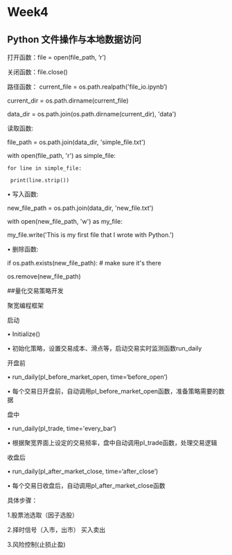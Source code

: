 # Week4

## Python 文件操作与本地数据访问
打开函数：file = open(file_path, ‘r’)

关闭函数：file.close()

路径函数：
current_file = os.path.realpath('file_io.ipynb’) 

current_dir = os.path.dirname(current_file) 

data_dir = os.path.join(os.path.dirname(current_dir), 'data')

读取函数:

  file_path = os.path.join(data_dir, 'simple_file.txt')
  
  with open(file_path, 'r') as simple_file:
  
    for line in simple_file:
    
     print(line.strip())
     
• 写入函数:

new_file_path = os.path.join(data_dir, 'new_file.txt')

with open(new_file_path, 'w') as my_file:

 my_file.write('This is my first file that I wrote with 
Python.')

• 删除函数:

if os.path.exists(new_file_path): # make sure it's there

 os.remove(new_file_path)
 
##量化交易策略开发

聚宽编程框架

启动

• Initialize()

• 初始化策略，设置交易成本、滑点等，启动交易实时监测函数run_daily

开盘前

• run_daily(pl_before_market_open, time=‘before_open’)

• 每个交易日开盘前，自动调用pl_before_market_open函数，准备策略需要的数据

盘中

• run_daily(pl_trade, time='every_bar‘)

• 根据聚宽界面上设定的交易频率，盘中自动调用pl_trade函数，处理交易逻辑

收盘后

• run_daily(pl_after_market_close, time=‘after_close’)

• 每个交易日收盘后，自动调用pl_after_market_close函数

具体步骤：

1.股票池选取（因子选股）

2.择时信号（入市，出市） 买入卖出

3.风险控制(止损止盈)
